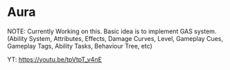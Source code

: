 # Aura

 NOTE: Currently Working on this.
Basic idea is to implement GAS system.(Ability System, Attributes, Effects, Damage Curves, Level, Gameplay Cues, Gameplay Tags, Ability Tasks, Behaviour Tree, etc)

YT: https://youtu.be/tpVtpT_v4nE
